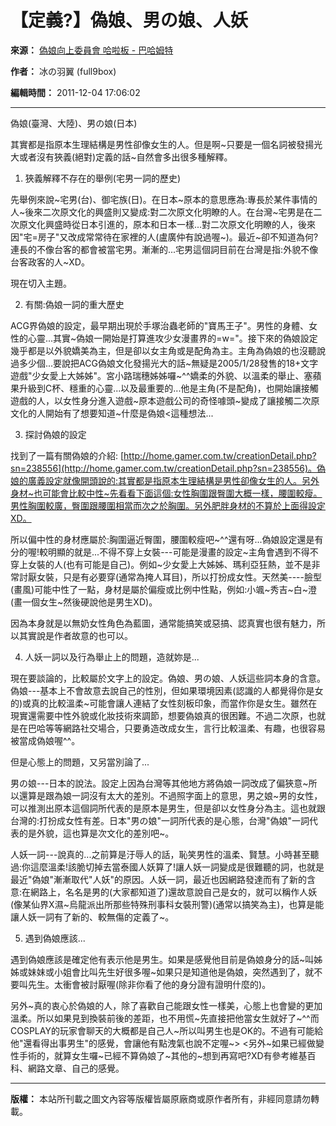 # 【定義?】偽娘、男の娘、人妖

__來源：__ [偽娘向上委員會 哈啦板 - 巴哈姆特](https://forum.gamer.com.tw/)

__作者：__ 冰の羽翼 (full9box)

__編輯時間：__ 2011-12-04 17:06:02

---

偽娘(臺灣、大陸)、男の娘(日本)

其實都是指原本生理結構是男性卻像女生的人。但是啊~只要是一個名詞被發揚光大或者沒有狹義(絕對)定義的話~自然會多出很多種解釋。

1. 狹義解釋不存在的舉例(宅男一詞的歷史)

先舉例來說~宅男(台)、御宅族(日)。在日本~原本的意思應為:專長於某件事情的人~後來二次原文化的興盛則又變成:對二次原文化明瞭的人。在台灣~宅男是在二次原文化興盛時從日本引進的，原本和日本一樣...對二次原文化明瞭的人，後來因"宅=房子"又改成常常待在家裡的人(盧廣仲有說過喔~)。最近~卻不知道為何?連長的不像台客的都會被當宅男。漸漸的...宅男這個詞目前在台灣是指:外貌不像台客政客的人~XD。

現在切入主題。

2. 有關:偽娘一詞的重大歷史

ACG界偽娘的設定，最早期出現於手塚治蟲老師的"寶馬王子"。男性的身體、女性的心靈...其實~偽娘一開始是打算進攻少女漫畫界的=w="。接下來的偽娘設定幾乎都是以外貌嬌美為主，但是卻以女主角或是配角為主。主角為偽娘的也沒聽說過多少個...要說把ACG偽娘文化發揚光大的話~無疑是2005/1/28發售的18+文字遊戲"少女愛上大姊姊"。宮小路瑞穗姊姊囉~^^嬌柔的外貌、以溫柔的舉止、塞蘋果升級到C杯、穩重的心靈...以及最重要的...他是主角(不是配角)，也開始讓接觸遊戲的人，以女性身分進入遊戲~原本遊戲公司的奇怪噱頭~變成了讓接觸二次原文化的人開始有了想要知道~什麼是偽娘<這種想法...

3. 探討偽娘的設定

找到了一篇有關偽娘的介紹: [http://home.gamer.com.tw/creationDetail.php?sn=238556](http://home.gamer.com.tw/creationDetail.php?sn=238556)。偽娘的廣義設定就像開頭說的:其實都是指原本生理結構是男性卻像女生的人。另外身材~也可能會比較中性~先看看下面這個:女性胸圍跟臀圍大概一樣，腰圍較瘦。男性胸圍較廣，臀圍跟腰圍相當而次之於胸圍。另外肥胖身材的不算於上面得設定XD。

所以偏中性的身材應屬於:胸圍逼近臀圍，腰圍較瘦吧~^^還有呀...偽娘設定還是有分的喔!較明顯的就是...不得不穿上女裝---可能是漫畫的設定~主角會遇到不得不穿上女裝的人(也有可能是自己)。例如~少女愛上大姊姊、瑪利亞狂熱，並不是非常討厭女裝，只是有必要穿(通常為掩人耳目)，所以打扮成女性。天然美----臉型(畫風)可能中性了一點，身材是屬於偏瘦或比例中性點，例如:小颯~秀吉~白~澄(畫一個女生~然後硬說他是男生XD)。

因為本身就是以無奶女性角色為藍圖，通常能搞笑或惡搞、認真實也很有魅力，所以其實說是作者故意的也可以。

4. 人妖一詞以及行為舉止上的問題，造就妳是...

現在要談論的，比較屬於文字上的設定。偽娘、男の娘、人妖這些詞本身的含意。偽娘---基本上不會故意去說自己的性別，但如果環境因素(認識的人都覺得你是女的)或真的比較溫柔~可能會讓人連結了女性刻板印象，而當作你是女生。雖然在現實還需要中性外貌或化妝技術來調節，想要偽娘真的很困難。不過二次原，也就是在巴哈等等網路社交場合，只要勇造改成女生，言行比較溫柔、有趣，也很容易被當成偽娘喔^^。

但是心態上的問題，又另當別論了...

男の娘---日本的說法。設定上因為台灣等其他地方將偽娘一詞改成了偏狹意~所以還算是跟為娘一詞沒有太大的差別。不過照字面上的意思，男之娘~男的女性，可以推測出原本這個詞所代表的是原本是男生，但是卻以女性身分為主。這也就跟台灣的:打扮成女性有差。日本"男の娘"一詞所代表的是心態，台灣"偽娘"一詞代表的是外貌，這也算是次文化的差別吧~。

人妖一詞---說真的...之前算是汙辱人的話，恥笑男性的溫柔、賢慧。小時甚至聽過:你這麼溫柔!該脆切掉去當泰國人妖算了!讓人妖一詞變成是很難聽的詞，也就是最近"偽娘"漸漸取代"人妖"的原因。人妖一詞，最近也因網路發達而有了新的含意:在網路上，名名是男的(大家都知道了)還故意說自己是女的，就可以稱作人妖(像某仙界X濕~烏龍派出所那些特殊刑事科女裝刑警)(通常以搞笑為主)，也算是能讓人妖一詞有了新的、較無傷的定義了~。

5. 遇到偽娘應該...

遇到偽娘應該是確定他有表示他是男生。如果是感覺他目前是偽娘身分的話~叫姊姊或妹妹或小姐會比叫先生好很多喔~如果只是知道他是偽娘，突然遇到了，就不要叫先生。太衝會被討厭喔(除非你看了他的身分證有證明什麼的)。

另外~真的衷心於偽娘的人，除了喜歡自己能跟女性一樣美，心態上也會變的更加溫柔。所以如果見到換裝前後的差距，也不用慌~先直接把他當女生就好了~^^而COSPLAY的玩家會聊天的大概都是自己人~所以叫男生也是OK的。不過有可能給他"還看得出事男生"的感覺，會讓他有點洩氣也說不定喔~> <另外~如果已經做變性手術的，就算女生囉~已經不算偽娘了~其他的~想到再寫吧?XD有參考維基百科、網路文章、自己的感覺。

---

__版權：__ 本站所刊載之圖文內容等版權皆屬原廠商或原作者所有，非經同意請勿轉載。
<!-- tcd_original_link https://forum.gamer.com.tw/C.php?bsn=60552&snA=15 -->

